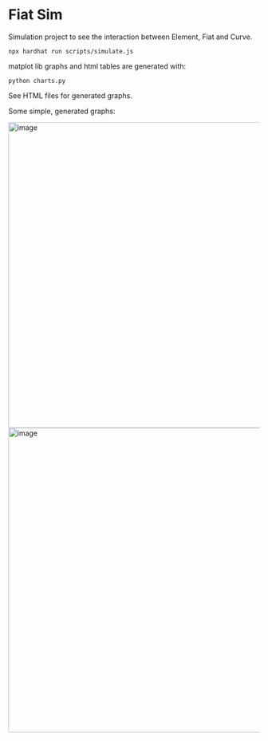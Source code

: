 # Fiat Sim

Simulation project to see the interaction between Element, Fiat and Curve.

`npx hardhat run scripts/simulate.js`

matplot lib graphs and html tables are generated with:

`python charts.py`

See HTML files for generated graphs.

Some simple, generated graphs:

<img width="613" alt="image" src="https://user-images.githubusercontent.com/7415822/169176020-fcd361c5-3778-413e-9a0b-c6b191d3f9da.png">
<img width="611" alt="image" src="https://user-images.githubusercontent.com/7415822/169176036-00a94c08-25f4-454d-b801-8f4e82d47cba.png">
